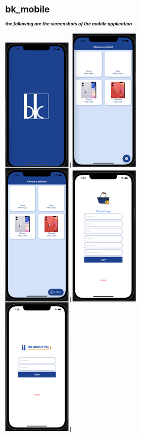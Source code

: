 # bk_mobile

##### the following are the screenshots of the mobile application

<img src="https://github.com/muhizia/bk_mobile/blob/main/assets/screenshots/1.png" width="200"> |
<img src="https://github.com/muhizia/bk_mobile/blob/main/assets/screenshots/2.png" width="200">
<img src="https://github.com/muhizia/bk_mobile/blob/main/assets/screenshots/4.png" width="200"> |
<img src="https://github.com/muhizia/bk_mobile/blob/main/assets/screenshots/3.png" width="200"> 
<img src="https://github.com/muhizia/bk_mobile/blob/main/assets/screenshots/5.png" width="200"> |